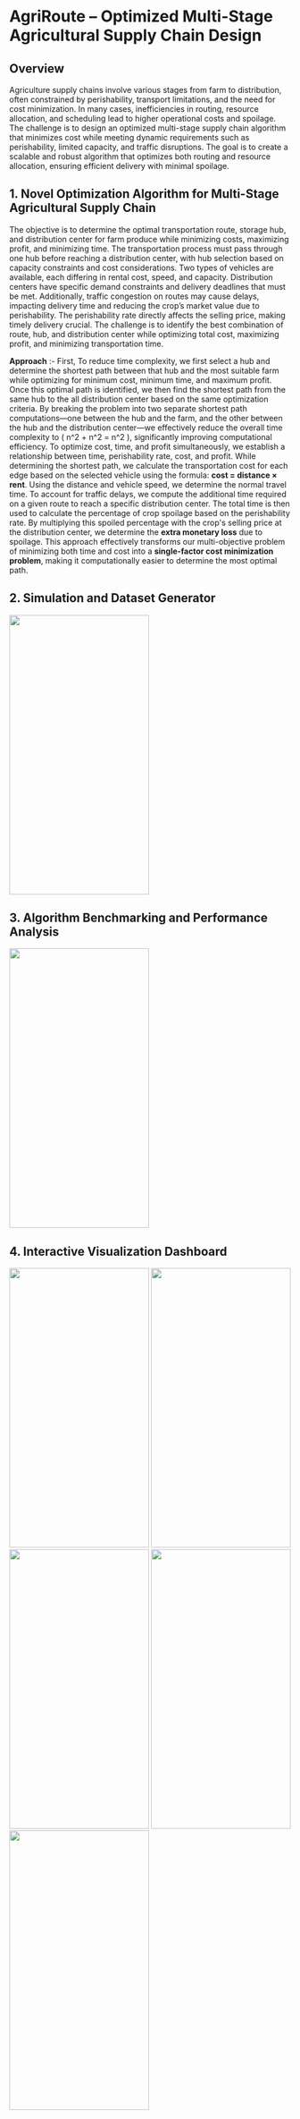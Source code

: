 # AgriRoute – Optimized Multi-Stage Agricultural Supply Chain Design

## Overview

Agriculture supply chains involve various stages from farm to distribution, often constrained by perishability, transport limitations, and the need for cost minimization. In many cases, inefficiencies in routing, resource allocation, and scheduling lead to higher operational costs and spoilage. The challenge is to design an optimized multi-stage supply chain algorithm that minimizes cost while meeting dynamic requirements such as perishability, limited capacity, and traffic disruptions. The goal is to create a scalable and robust algorithm that optimizes both routing and resource allocation, ensuring efficient delivery with minimal spoilage.

## 1. Novel Optimization Algorithm for Multi-Stage Agricultural Supply Chain 

The objective is to determine the optimal transportation route, storage hub, and distribution center for farm produce while minimizing costs, maximizing profit, and minimizing time. The transportation process must pass through one hub before reaching a distribution center, with hub selection based on capacity constraints and cost considerations. Two types of vehicles are available, each differing in rental cost, speed, and capacity. Distribution centers have specific demand constraints and delivery deadlines that must be met. Additionally, traffic congestion on routes may cause delays, impacting delivery time and reducing the crop’s market value due to perishability. The perishability rate directly affects the selling price, making timely delivery crucial. The challenge is to identify the best combination of route, hub, and distribution center while optimizing total cost, maximizing profit, and minimizing transportation time.

**Approach** :- First, To reduce time complexity, we first select a hub and determine the shortest path between that hub and the most suitable farm while optimizing for minimum cost, minimum time, and maximum profit. Once this optimal path is identified, we then find the shortest path from the same hub to the all distribution center based on the same optimization criteria. By breaking the problem into two separate shortest path computations—one between the hub and the farm, and the other between the hub and the distribution center—we effectively reduce the overall time complexity to \( n^2 + n^2 = n^2 \), significantly improving computational efficiency. To optimize cost, time, and profit simultaneously, we establish a relationship between time, perishability rate, cost, and profit. While determining the shortest path, we calculate the transportation cost for each edge based on the selected vehicle using the formula: **cost = distance × rent**. Using the distance and vehicle speed, we determine the normal travel time. To account for traffic delays, we compute the additional time required on a given route to reach a specific distribution center. The total time is then used to calculate the percentage of crop spoilage based on the perishability rate. By multiplying this spoiled percentage with the crop's selling price at the distribution center, we determine the **extra monetary loss** due to spoilage. This approach effectively transforms our multi-objective problem of minimizing both time and cost into a **single-factor cost minimization problem**, making it computationally easier to determine the most optimal path.

## 2. Simulation and Dataset Generator  
<img src="https://github.com/user-attachments/assets/138e61a5-f4d5-486c-8579-153f802ae706" width="250" height="500">

## 3. Algorithm Benchmarking and Performance Analysis  
<img src="https://github.com/user-attachments/assets/19415f33-a827-453d-b5e0-769a9348fc49" width="250" height="500">

## 4. Interactive Visualization Dashboard  
<img src="https://github.com/user-attachments/assets/518d7b95-4242-4d04-8a34-6a7f9c57055a" width="250" height="500">  
<img src="https://github.com/user-attachments/assets/6b1b1a42-ee2b-41c2-9dce-2277079a82c7" width="250" height="500">  
<img src="https://github.com/user-attachments/assets/8ff162a8-703d-4bc7-920a-1e09e87f49b4" width="250" height="500">  
<img src="https://github.com/user-attachments/assets/39b79d62-1496-4b5d-b099-0c284f09a720" width="250" height="500">  
<img src="https://github.com/user-attachments/assets/adcbcca6-6ac5-4b13-80a5-a60c8f67f2fd" width="250" height="500">
